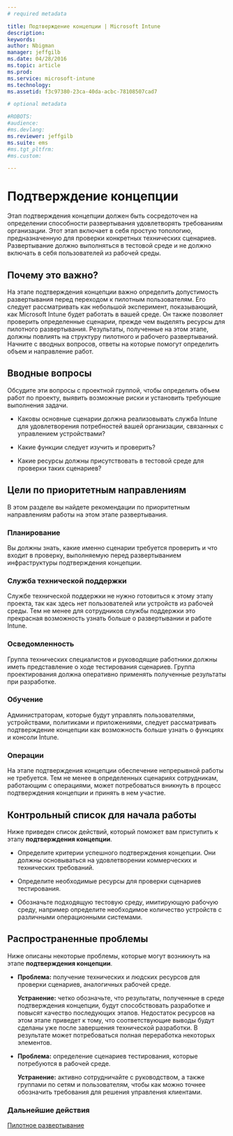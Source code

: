 ```yaml
---
# required metadata

title: Подтверждение концепции | Microsoft Intune
description:
keywords:
author: Nbigman
manager: jeffgilb
ms.date: 04/28/2016
ms.topic: article
ms.prod:
ms.service: microsoft-intune
ms.technology:
ms.assetid: f3c97380-23ca-40da-acbc-78108507cad7

# optional metadata

#ROBOTS:
#audience:
#ms.devlang:
ms.reviewer: jeffgilb
ms.suite: ems
#ms.tgt_pltfrm:
#ms.custom:

---
```


# Подтверждение концепции
Этап подтверждения концепции должен быть сосредоточен на определении способности развертывания удовлетворять требованиям организации. Этот этап включает в себя простую топологию, предназначенную для проверки конкретных технических сценариев.  Развертывание должно выполняться в тестовой среде и не должно включать в себя пользователей из рабочей среды.

## Почему это важно?
На этапе подтверждения концепции важно определить допустимость развертывания перед переходом к пилотным пользователям. Его следует рассматривать как небольшой эксперимент, показывающий, как Microsoft Intune будет работать в вашей среде. Он также позволяет проверить определенные сценарии, прежде чем выделять ресурсы для пилотного развертывания. Результаты, полученные на этом этапе, должны повлиять на структуру пилотного и рабочего развертываний.
Начните с вводных вопросов, ответы на которые помогут определить объем и направление работ.

## Вводные вопросы
Обсудите эти вопросы с проектной группой, чтобы определить объем работ по проекту, выявить возможные риски и установить требующие выполнения задачи.

-   Каковы основные сценарии должна реализовывать служба Intune для удовлетворения потребностей вашей организации, связанных с управлением устройствами?

-   Какие функции следует изучить и проверить?

-   Какие ресурсы должны присутствовать в тестовой среде для проверки таких сценариев?

## Цели по приоритетным направлениям
В этом разделе вы найдете рекомендации по приоритетным направлениям работы на этом этапе развертывания.

### Планирование
Вы должны знать, какие именно сценарии требуется проверить и что входит в проверку, выполняемую перед развертыванием инфраструктуры подтверждения концепции.

### Служба технической поддержки
Службе технической поддержки не нужно готовиться к этому этапу проекта, так как здесь нет пользователей или устройств из рабочей среды. Тем не менее для сотрудников службы поддержки это прекрасная возможность узнать больше о развертывании и работе Intune.

### Осведомленность
Группа технических специалистов и руководящие работники должны иметь представление о ходе тестирования сценариев. Группа проектирования должна оперативно применять полученные результаты при разработке.

### Обучение
Администраторам, которые будут управлять пользователями, устройствами, политиками и приложениями, следует рассматривать подтверждение концепции как возможность больше узнать о функциях и консоли Intune.

### Операции
На этапе подтверждения концепции обеспечение непрерывной работы не требуется. Тем не менее в определенных сценариях сотрудникам, работающим с операциями, может потребоваться вникнуть в процесс подтверждения концепции и принять в нем участие.

## Контрольный список для начала работы
Ниже приведен список действий, который поможет вам приступить к этапу **подтверждения концепции**.

-   Определите критерии успешного подтверждения концепции. Они должны основываться на удовлетворении коммерческих и технических требований.

-   Определите необходимые ресурсы для проверки сценариев тестирования.

-   Обозначьте подходящую тестовую среду, имитирующую рабочую среду, например определите необходимое количество устройств с различными операционными системами.

## Распространенные проблемы
Ниже описаны некоторые проблемы, которые могут возникнуть на этапе **подтверждения концепции**.

-   **Проблема:** получение технических и людских ресурсов для проверки сценариев, аналогичных рабочей среде.

    **Устранение:** четко обозначьте, что результаты, полученные в среде подтверждения концепции, будут способствовать разработке и повысят качество последующих этапов. Недостаток ресурсов на этом этапе приведет к тому, что соответствующие выводы будут сделаны уже после завершения технической разработки. В результате может потребоваться полная переработка некоторых элементов.

-   **Проблема:** определение сценариев тестирования, которые потребуются в рабочей среде.

    **Устранение:** активно сотрудничайте с руководством, а также группами по сетям и пользователям, чтобы как можно точнее обозначить требования для решения управления клиентами.

### Дальнейшие действия
[Пилотное развертывание](pilot.md)


<!--HONumber=May16_HO2-->


